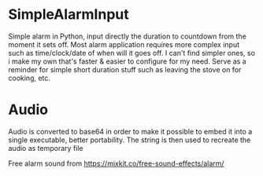 # SimpleAlarmInput
Simple alarm in Python, input directly the duration to countdown from the moment it sets off. 
Most alarm application requires more complex input such as time/clock/date of when will it goes off. I can't find simpler ones, so i make my own that's faster & easier to configure for my need.
Serve as a reminder for simple short duration stuff such as leaving the stove on for cooking, etc.

# Audio
Audio is converted to base64 in order to make it possible to embed it into a single executable, better portability. The string is then used to recreate the audio as temporary file

Free alarm sound from https://mixkit.co/free-sound-effects/alarm/
